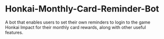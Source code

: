 # Honkai-Monthly-Card-Reminder-Bot
A bot that enables users to set their own reminders to login to the game Honkai Impact for their monthly card rewards, along with other useful features.
